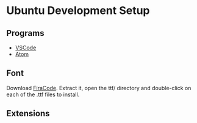 # Ubuntu Development Setup

## Programs
*   [VSCode](https://code.visualstudio.com/download)
*   [Atom](https://atom.io/)

## Font
Download [FiraCode](https://github.com/tonsky/FiraCode/releases/). Extract it, open the ttf/ directory and double-click on each of the .ttf files to install.

## Extensions


